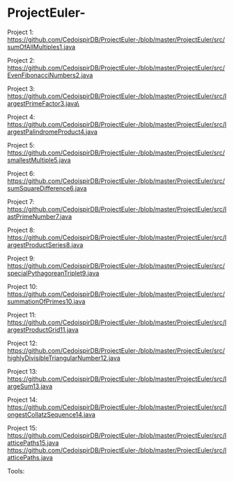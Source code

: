 # ProjectEuler-
Project 1:
https://github.com/CedoispirDB/ProjectEuler-/blob/master/ProjectEuler/src/sumOfAllMultiples1.java

Project 2: 
https://github.com/CedoispirDB/ProjectEuler-/blob/master/ProjectEuler/src/EvenFibonacciNumbers2.java

Project 3: 
https://github.com/CedoispirDB/ProjectEuler-/blob/master/ProjectEuler/src/largestPrimeFactor3.java\

Project 4: 
https://github.com/CedoispirDB/ProjectEuler-/blob/master/ProjectEuler/src/largestPalindromeProduct4.java

Project 5: 
https://github.com/CedoispirDB/ProjectEuler-/blob/master/ProjectEuler/src/smallestMultiple5.java

Project 6: 
https://github.com/CedoispirDB/ProjectEuler-/blob/master/ProjectEuler/src/sumSquareDifference6.java

Project 7: 
https://github.com/CedoispirDB/ProjectEuler-/blob/master/ProjectEuler/src/lastPrimeNumber7.java

Project 8: 
https://github.com/CedoispirDB/ProjectEuler-/blob/master/ProjectEuler/src/largestProductSeries8.java

Project 9: 
https://github.com/CedoispirDB/ProjectEuler-/blob/master/ProjectEuler/src/specialPythagoreanTriplet9.java

Project 10: 
https://github.com/CedoispirDB/ProjectEuler-/blob/master/ProjectEuler/src/summationOfPrimes10.java

Project 11: 
https://github.com/CedoispirDB/ProjectEuler-/blob/master/ProjectEuler/src/largestProductGrid11.java

Project 12: 
https://github.com/CedoispirDB/ProjectEuler-/blob/master/ProjectEuler/src/highlyDivisibleTriangularNumber12.java

Project 13: 
https://github.com/CedoispirDB/ProjectEuler-/blob/master/ProjectEuler/src/largeSum13.java

Project 14: 
https://github.com/CedoispirDB/ProjectEuler-/blob/master/ProjectEuler/src/longestCollatzSequence14.java

Project 15: 
https://github.com/CedoispirDB/ProjectEuler-/blob/master/ProjectEuler/src/latticePaths15.java
https://github.com/CedoispirDB/ProjectEuler-/blob/master/ProjectEuler/src/latticePaths.java

Tools:

 

